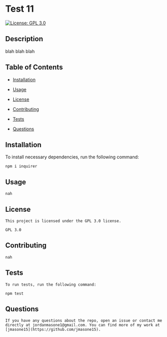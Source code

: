 # Test 11
  [![License: GPL 3.0](https://img.shields.io/badge/License-gpl-3.0-yellow.svg)](https://opensource.org/licenses/gpl-3.0)
  
  ## Description

  blah blah blah

  ## Table of Contents

  * [Installation](#installation)
  
  * [Usage](#usage)
  
  * [License](#license)

  * [Contributing](#installation)

  * [Tests](#tests)

  * [Questions](#questions)

  ## Installation

  To install necessary dependencies, run the following command:

    npm i inquirer

  ## Usage

    nah

  ## License
    
    This project is licensed under the GPL 3.0 license.

    GPL 3.0

  ## Contributing

    nah

  ## Tests

    To run tests, run the following command:

    npm test

  ## Questions

    If you have any questions about the repo, open an issue or contact me directly at jordanmasone1@gmail.com. You can find more of my work at [jmasone15](https://github.com/jmasone15).
  

